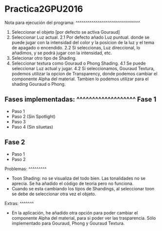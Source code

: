 # Practica2GPU2016

Nota para ejecución del programa:
^^^^^^^^^^^^^^^^^^^^^^^^^^^^^^^^
1. Seleccionar el objeto [por defecto se activa Gouraud]
2. Seleccionar Luz actual.
    2.1 Por defecto añado  Luz puntual. donde se puede jugar con la intensidad del color y la posicion de la luz y el tema de apagado o encendido.
    2.2 Si seleccionas, Luz direccional, lo añadimos, y se podrá jugar con la intensidad, etc. 
3. Selecionar otro tipo de Shading.
4. Seleccionar textura como Gouraud o Phong Shading.
    4.1 Se puede seleccionar Luz actual y jugar.
    4.2 Si seleccionamos, Gouraud Textura, podemos utilizar la opcion de Transparency, donde podemos cambiar el componente Alpha del material. Tambien lo podemos utilizar para el shading Gouraud o Phong.

Fases implementadas:
^^^^^^^^^^^^^^^^^^^
Fase 1
-------
- Paso 1
- Paso 2 (Sin Spotlight)
- Paso 3
- Paso 4 (Sin siluetas)

Fase 2
-------
- Paso 1
- Paso 2


Problemas:
^^^^^^^^^
* Toon Shading: no se visualiza del todo bien. Las tonalidades no se aprecia. 
Se ha añadido el código de teoria pero no funciona.
* Cuando se esta cambiando los tipos de Shandings, al seleccionar toon se debe de seleccionar otra vez el objeto.

Extras:
^^^^^^^
- En la aplicación, he añadido otra opción para poder cambiar el componente Alpha del material, para si poder ver las trasparencia. Sólo implementado para Gouraud, Phong y Gouraud Textura.


